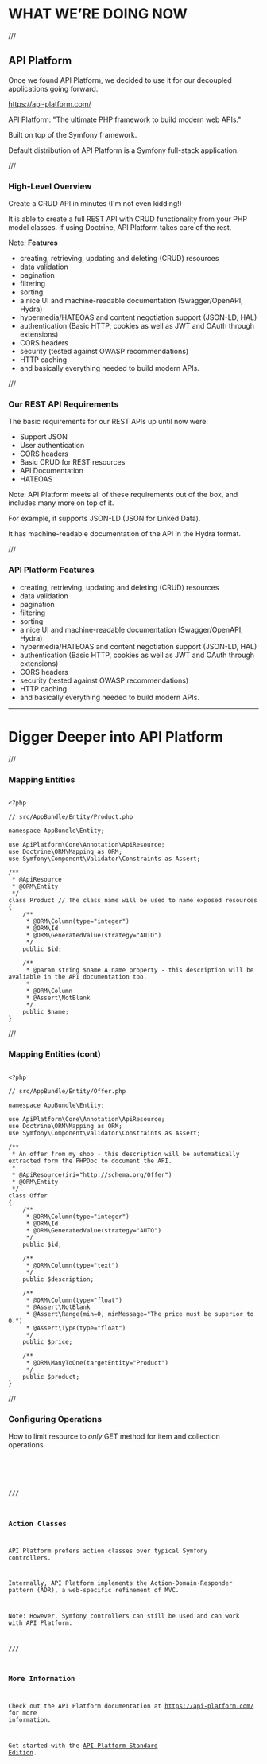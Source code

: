 # WHAT WE’RE DOING NOW

///

## API Platform

Once we found API Platform, we decided to use it for our decoupled applications going forward. 

https://api-platform.com/

API Platform: "The ultimate PHP framework to build modern web APIs."

Built on top of the Symfony framework.

Default distribution of API Platform is a Symfony full-stack application.

///

### High-Level Overview

Create a CRUD API in minutes (I'm not even kidding!)

It is able to create a full REST API with CRUD functionality from your PHP model classes. If using Doctrine, API Platform takes care of the rest.

Note:
**Features**

- creating, retrieving, updating and deleting (CRUD) resources
- data validation
- pagination
- filtering
- sorting
- a nice UI and machine-readable documentation (Swagger/OpenAPI, Hydra)
- hypermedia/HATEOAS and content negotiation support (JSON-LD, HAL)
- authentication (Basic HTTP, cookies as well as JWT and OAuth through extensions)
- CORS headers
- security (tested against OWASP recommendations)
- HTTP caching
- and basically everything needed to build modern APIs.

///

### Our REST API Requirements

The basic requirements for our REST APIs up until now were:

- Support JSON
- User authentication
- CORS headers
- Basic CRUD for REST resources
- API Documentation
- HATEOAS

Note:
API Platform meets all of these requirements out of the box, and includes many more on top of it.

For example, it supports JSON-LD (JSON for Linked Data).

It has machine-readable documentation of the API in the Hydra format.

///

### API Platform Features

- creating, retrieving, updating and deleting (CRUD) resources
- data validation
- pagination
- filtering
- sorting
- a nice UI and machine-readable documentation (Swagger/OpenAPI, Hydra)
- hypermedia/HATEOAS and content negotiation support (JSON-LD, HAL)
- authentication (Basic HTTP, cookies as well as JWT and OAuth through extensions)
- CORS headers
- security (tested against OWASP recommendations)
- HTTP caching
- and basically everything needed to build modern APIs.

---

# Digger Deeper into API Platform

///

### Mapping Entities

<pre class="stretch"><code data-trim>
&lt;?php

// src/AppBundle/Entity/Product.php

namespace AppBundle\Entity;

use ApiPlatform\Core\Annotation\ApiResource;
use Doctrine\ORM\Mapping as ORM;
use Symfony\Component\Validator\Constraints as Assert;

/**
 * @ApiResource
 * @ORM\Entity
 */
class Product // The class name will be used to name exposed resources
{
    /**
     * @ORM\Column(type="integer")
     * @ORM\Id
     * @ORM\GeneratedValue(strategy="AUTO")
     */
    public $id;

    /**
     * @param string $name A name property - this description will be avaliable in the API documentation too.
     *
     * @ORM\Column
     * @Assert\NotBlank
     */
    public $name;
}
</code></pre>

///

### Mapping Entities (cont)

<pre class="stretch"><code data-trim>
&lt;?php

// src/AppBundle/Entity/Offer.php

namespace AppBundle\Entity;

use ApiPlatform\Core\Annotation\ApiResource;
use Doctrine\ORM\Mapping as ORM;
use Symfony\Component\Validator\Constraints as Assert;

/**
 * An offer from my shop - this description will be automatically extracted form the PHPDoc to document the API.
 *
 * @ApiResource(iri="http://schema.org/Offer")
 * @ORM\Entity
 */
class Offer
{
    /**
     * @ORM\Column(type="integer")
     * @ORM\Id
     * @ORM\GeneratedValue(strategy="AUTO")
     */
    public $id;

    /**
     * @ORM\Column(type="text")
     */
    public $description;

    /**
     * @ORM\Column(type="float")
     * @Assert\NotBlank
     * @Assert\Range(min=0, minMessage="The price must be superior to 0.")
     * @Assert\Type(type="float")
     */
    public $price;

    /**
     * @ORM\ManyToOne(targetEntity="Product")
     */
    public $product;
}
</code></pre>

///

### Configuring Operations

How to limit resource to *only* GET method for item and collection operations.

<pre><code data-trim>
<?php

// src/AppBundle/Entity/Book.php

use ApiPlatform\Core\Annotation\ApiResource;

/**
 * @ApiResource(collectionOperations={"get"={"method"="GET"}}, itemOperations={"get"={"method"="GET"}})
 */
class Book
{
    // ...
}
</code></pre>

///

### Action Classes

API Platform prefers action classes over typical Symfony controllers.

Internally, API Platform implements the Action-Domain-Responder pattern (ADR), a web-specific refinement of MVC.

Note:
However, Symfony controllers can still be used and can work with API Platform.

///

### More Information

Check out the API Platform documentation at https://api-platform.com/ for more information.

Get started with the [API Platform Standard Edition](https://api-platform.com/docs/distribution/).
